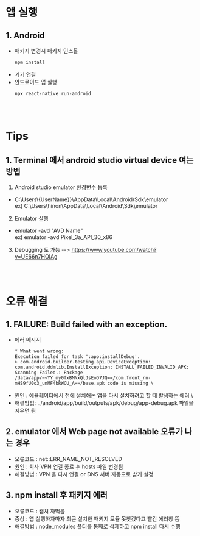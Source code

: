 # 앱 실행
## 1. Android
* 패키지 변경시 패키지 인스톨
    ```
    npm install
    ```
* 기기 연결
* 안드로이드 앱 실행
    ```
    npx react-native run-android
    ```

<br />
<br />

# Tips
## 1. Terminal 에서 android studio virtual device 여는 방법
1. Android studio emulator 환경변수 등록
* C:\Users\\{UserName}}\AppData\Local\Android\Sdk\emulator \
ex) C:\Users\hinon\AppData\Local\Android\Sdk\emulator
2. Emulator 실행
* emulator -avd "AVD Name" \
ex) emulator -avd Pixel_3a_API_30_x86
3. Debugging 도 가능 --> https://www.youtube.com/watch?v=UE66n7HOIAg
<br />
<br />

# 오류 해결

## 1. FAILURE: Build failed with an exception.
* 에러 메시지
    ```
    * What went wrong:
    Execution failed for task ':app:installDebug'.
    > com.android.builder.testing.api.DeviceException: com.android.ddmlib.InstallException: INSTALL_FAILED_INVALID_APK: Scanning Failed.: Package /data/app/~~YY_my0fxBMNxQlJsEoD7JQ==/com.front_rn-mHS9fU0o3_unMF4bRWCU_A==/base.apk code is missing \
    ```
* 원인 : 에뮬레이터에서 전에 설치해논 앱을 다시 설치하려고 할 때 발생하는 에러 \
* 해결방법: ../android/app/build/outputs/apk/debug/app-debug.apk 파일을 지우면 됨

## 2. emulator 에서 Web page not available 오류가 나는 경우
* 오류코드 : net::ERR_NAME_NOT_RESOLVED
* 원인 : 회사 VPN 연결 종료 후 hosts 파일 변경됨
* 해결방법 : VPN 을 다시 연결 or DNS 서버 자동으로 받기 설정

## 3. npm install 후 패키지 에러
* 오류코드 : 캡처 까먹음
* 증상 : 앱 실행하자마자 최근 설치한 패키지 모듈 못찾겠다고 빨간 에러창 뜸
* 해결방법 : node_modules 폴더를 통째로 삭제하고 npm install 다시 수행
